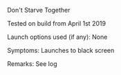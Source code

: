 Don't Starve Together

Tested on build from April 1st 2019

Launch options used (if any):
None

Symptoms:
Launches to black screen

Remarks:
See log
